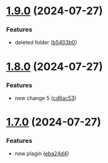 # [1.9.0](https://github.com/DmitryLebedevDev/bestFood/compare/v1.8.0...v1.9.0) (2024-07-27)


### Features

* deleted folder ([b5403b0](https://github.com/DmitryLebedevDev/bestFood/commit/b5403b01ed462b1630b53b29e6b57d6ffa0dc7f7))

# [1.8.0](https://github.com/DmitryLebedevDev/bestFood/compare/v1.7.0...v1.8.0) (2024-07-27)


### Features

* new change 5 ([cd6ac53](https://github.com/DmitryLebedevDev/bestFood/commit/cd6ac535c116c88e8996bda1955e4cb518f31521))

# [1.7.0](https://github.com/DmitryLebedevDev/bestFood/compare/v1.6.0...v1.7.0) (2024-07-27)


### Features

* new plagin ([eba24d4](https://github.com/DmitryLebedevDev/bestFood/commit/eba24d487113106a0c7d9cd7d45e2ab0f62af0f0))
